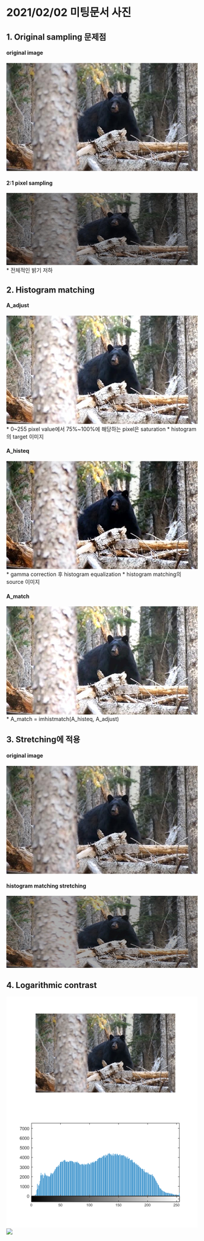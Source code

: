 # 2021/02/02 미팅문서 사진

## 1. Original sampling 문제점
#### original image
<img src = "./A.jpg">

#### 2:1 pixel sampling
<img src = "./A_resize.jpg">
 * 전체적인 밝기 저하


## 2. Histogram matching
#### A_adjust
<img src = "./A_adjust.jpg">
 * 0~255 pixel value에서 75%~100%에 해당하는 pixel은 saturation
 * histogram의 target 이미지

#### A_histeq
<img src = "./A_histeq.jpg">
 * gamma correction 후 histogram equalization
 * histogram matching의 source 이미지

#### A_match
<img src = "./A_match.jpg">
 * A_match = imhistmatch(A_histeq, A_adjust)


## 3. Stretching에 적용
#### original image
<img src = "./A.jpg">

#### histogram matching stretching
<img src = "./B.bmp">

## 4. Logarithmic contrast
<img src = "./original.bmp">
<img src = "./adaaptivetonemapped.bmp">
